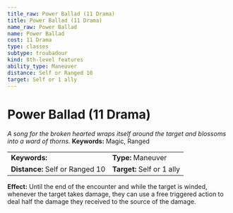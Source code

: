 ```yaml
---
title_raw: Power Ballad (11 Drama)
title: Power Ballad (11 Drama)
name_raw: Power Ballad
name: Power Ballad
cost: 11 Drama
type: classes
subtype: troubadour
kind: 8th-level features
ability_type: Maneuver
distance: Self or Ranged 10
target: Self or 1 ally
---
```


# Power Ballad (11 Drama)

*A song for the broken hearted wraps itself around the target and blossoms into a ward of thorns.* **Keywords:** Magic, Ranged

|                                 |                            |
| :------------------------------ | :------------------------- |
| **Keywords:**                   | **Type:** Maneuver         |
| **Distance:** Self or Ranged 10 | **Target:** Self or 1 ally |

**Effect:** Until the end of the encounter and while the target is winded, whenever the target takes damage, they can use a free triggered action to deal half the damage they received to the source of the damage.
